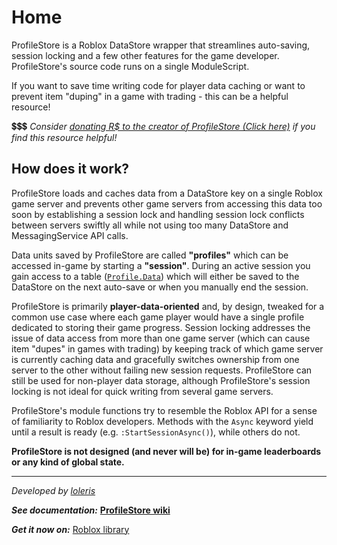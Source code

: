 # Home

ProfileStore is a Roblox DataStore wrapper that streamlines auto-saving, session locking
and a few other features for the game developer. ProfileStore's source code runs on a single
ModuleScript.

If you want to save time writing code for player data caching or want to prevent item
"duping" in a game with trading - this can be a helpful resource!

💲💲💲 *Consider [donating R$ to the creator of ProfileStore (Click here)](https://www.roblox.com/games/103946622805308/MAD-STUDIO-Open-Source-Donations) if you find this resource helpful!*

## How does it work?

ProfileStore loads and caches data from a DataStore key on a single Roblox game server and
prevents other game servers from accessing this data too soon by establishing a session lock
and handling session lock conflicts between servers swiftly all while not using too many
DataStore and MessagingService API calls.

Data units saved by ProfileStore are called **"profiles"** which can be accessed in-game by
starting a **"session"**. During an active session you gain access to a table ([`Profile.Data`](/ProfileStore/api/#data))
which will either be saved to the DataStore on the next auto-save or when you manually end
the session.

ProfileStore is primarily **player-data-oriented** and, by design, tweaked for a common use
case where each game player would have a single profile dedicated to storing their game
progress. Session locking addresses the issue of data access from more than one game server
(which can cause item "dupes" in games with trading) by keeping track of which game server
is currently caching data and gracefully switches ownership from one server to the other
without failing new session requests. ProfileStore can still be used for non-player data
storage, although ProfileStore's session locking is not ideal for quick writing from several
game servers.

ProfileStore's module functions try to resemble the Roblox API for a sense of familiarity
to Roblox developers. Methods with the `Async` keyword yield until a result is ready
(e.g. `:StartSessionAsync()`), while others do not.

**ProfileStore is not designed (and never will be) for in-game leaderboards or any kind of global state.**

---

*Developed by [loleris](https://x.com/lolerismad)*

***See documentation:***
**[ProfileStore wiki](https://madstudioroblox.github.io/ProfileStore/)**

***Get it now on:***
[Roblox library](https://create.roblox.com/store/asset/109379033046155/ProfileStore)